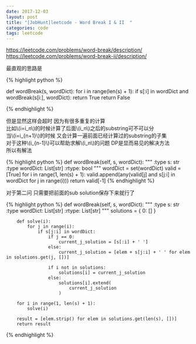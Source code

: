 ```yaml
---
date: 2017-12-03
layout: post
title: "[JobHunt]leetcode - Word Break I & II  "
categories: code
tags: leetcode
---
```


https://leetcode.com/problems/word-break/description/   
https://leetcode.com/problems/word-break-ii/description/   

最直观的思路是   

<!--more-->

{% highlight python %}

def wordBreak(s, wordDict):
    for i in range(len(s) + 1):
        if s[:i] in wordDict and wordBreak(s[i:], wordDict):
            return True
    return False

{% endhighlight %}

但是显然这样会超时 因为有很多重复的计算   
比如\\(i=i_n\\)的时候计算了后面\\(i_n\\)之后的substring可不可以分   
当\\(i=i_{n+1}\\)的时候 又会计算一遍前面已经计算过的substring的子集   
对于这种\\(i_{n-1}\\)可以帮助求解\\(i_n\\)的问题 DP是显而易见的解决方法   
所以有解法   

{% highlight python %}
    def wordBreak(self, s, wordDict):
        """
        :type s: str
        :type wordDict: List[str]
        :rtype: bool
        """
        wordDict = set(wordDict)
        valid = [True]
        for i in range(1, len(s) + 1):
            valid.append(any(valid[j] and s[j:i] in wordDict for j in range(i)))
        return valid[-1]
{% endhighlight %}

对于第二问 只需要把前面的sub solution保存下来就行了

{% highlight python %}
    def wordBreak(self, s, wordDict):
        """
        :type s: str
        :type wordDict: List[str]
        :rtype: List[str]
        """
        solutions = {
            0: []
        }

        def solve(i):
            for j in range(i):
                if s[j:i] in wordDict:
                    if j == 0:
                        current_j_solution = [s[:i] + ' ']
                    else:
                        current_j_solution = [elem + s[j:i] + ' ' for elem in solutions.get(j, [])]

                    if i not in solutions:
                        solutions[i] = current_j_solution
                    else:
                        solutions[i].extend(
                            current_j_solution
                        )

        for i in range(1, len(s) + 1):
            solve(i)
        
        result = [elem.strip() for elem in solutions.get(len(s), [])]
        return result
{% endhighlight %}